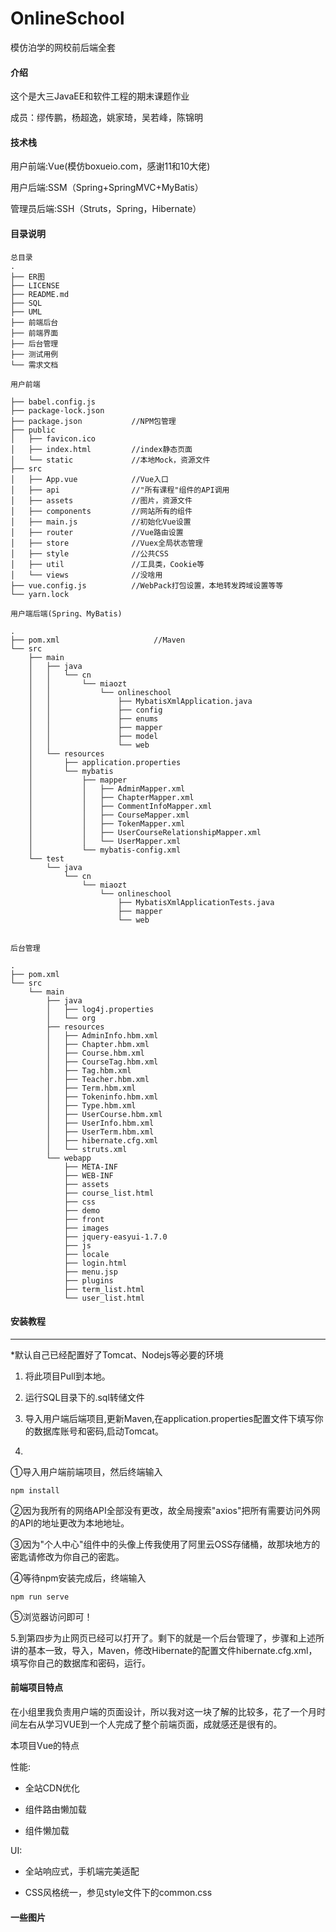 # OnlineSchool
模仿泊学的网校前后端全套
#### 介绍
这个是大三JavaEE和软件工程的期末课题作业

成员：缪传鹏，杨超逸，姚家琦，吴若峰，陈锦明   

#### 技术栈

用户前端:Vue(模仿boxueio.com，感谢11和10大佬)

用户后端:SSM（Spring+SpringMVC+MyBatis）

管理员后端:SSH（Struts，Spring，Hibernate）

#### 目录说明

```
总目录
.
├── ER图
├── LICENSE
├── README.md
├── SQL
├── UML
├── 前端后台
├── 前端界面
├── 后台管理
├── 测试用例
└── 需求文档
```
```
用户前端

├── babel.config.js
├── package-lock.json
├── package.json           //NPM包管理
├── public
│   ├── favicon.ico
│   ├── index.html         //index静态页面
│   └── static             //本地Mock，资源文件
├── src
│   ├── App.vue            //Vue入口
│   ├── api                //"所有课程"组件的API调用
│   ├── assets             //图片，资源文件
│   ├── components         //网站所有的组件
│   ├── main.js            //初始化Vue设置
│   ├── router             //Vue路由设置
│   ├── store              //Vuex全局状态管理
│   ├── style              //公共CSS
│   ├── util               //工具类，Cookie等
│   └── views              //没啥用
├── vue.config.js          //WebPack打包设置，本地转发跨域设置等等
└── yarn.lock               

```
```
用户端后端(Spring、MyBatis)

.
├── pom.xml                     //Maven
└── src
    ├── main
    │   ├── java
    │   │   └── cn
    │   │       └── miaozt
    │   │           └── onlineschool
    │   │               ├── MybatisXmlApplication.java
    │   │               ├── config
    │   │               ├── enums
    │   │               ├── mapper
    │   │               ├── model
    │   │               └── web
    │   └── resources
    │       ├── application.properties
    │       └── mybatis
    │           ├── mapper
    │           │   ├── AdminMapper.xml
    │           │   ├── ChapterMapper.xml
    │           │   ├── CommentInfoMapper.xml
    │           │   ├── CourseMapper.xml
    │           │   ├── TokenMapper.xml
    │           │   ├── UserCourseRelationshipMapper.xml
    │           │   └── UserMapper.xml
    │           └── mybatis-config.xml
    └── test
        └── java
            └── cn
                └── miaozt
                    └── onlineschool
                        ├── MybatisXmlApplicationTests.java
                        ├── mapper
                        └── web


```
```
后台管理

.
├── pom.xml
└── src
    └── main
        ├── java
        │   ├── log4j.properties
        │   └── org
        ├── resources
        │   ├── AdminInfo.hbm.xml
        │   ├── Chapter.hbm.xml
        │   ├── Course.hbm.xml
        │   ├── CourseTag.hbm.xml
        │   ├── Tag.hbm.xml
        │   ├── Teacher.hbm.xml
        │   ├── Term.hbm.xml
        │   ├── Tokeninfo.hbm.xml
        │   ├── Type.hbm.xml
        │   ├── UserCourse.hbm.xml
        │   ├── UserInfo.hbm.xml
        │   ├── UserTerm.hbm.xml
        │   ├── hibernate.cfg.xml
        │   └── struts.xml
        └── webapp
            ├── META-INF
            ├── WEB-INF
            ├── assets
            ├── course_list.html
            ├── css
            ├── demo
            ├── front
            ├── images
            ├── jquery-easyui-1.7.0
            ├── js
            ├── locale
            ├── login.html
            ├── menu.jsp
            ├── plugins
            ├── term_list.html
            └── user_list.html

```

#### 安装教程
***
*默认自己已经配置好了Tomcat、Nodejs等必要的环境

1. 将此项目Pull到本地。
2. 运行SQL目录下的.sql转储文件
3. 导入用户端后端项目,更新Maven,在application.properties配置文件下填写你的数据库账号和密码,启动Tomcat。  

4.  

①导入用户端前端项目，然后终端输入
```angular2
npm install
``` 

②因为我所有的网络API全部没有更改，故全局搜索"axios"把所有需要访问外网的API的地址更改为本地地址。

③因为"个人中心"组件中的头像上传我使用了阿里云OSS存储桶，故那块地方的密匙请修改为你自己的密匙。


④等待npm安装完成后，终端输入
```angular2
npm run serve
```

⑤浏览器访问即可！
     
5.到第四步为止网页已经可以打开了。剩下的就是一个后台管理了，步骤和上述所讲的基本一致，导入，Maven，修改Hibernate的配置文件hibernate.cfg.xml，填写你自己的数据库和密码，运行。


#### 前端项目特点

在小组里我负责用户端的页面设计，所以我对这一块了解的比较多，花了一个月时间左右从学习VUE到一个人完成了整个前端页面，成就感还是很有的。

本项目Vue的特点

性能:

* 全站CDN优化

* 组件路由懒加载

* 组件懒加载

UI:
* 全站响应式，手机端完美适配

* CSS风格统一，参见style文件下的common.css

#### 一些图片




